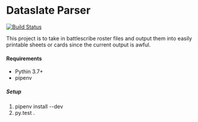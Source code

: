 # Dataslate Parser
[![Build Status](https://travis-ci.com/stvnksslr/dataslate-parser.svg?branch=master)](https://travis-ci.com/stvnksslr/dataslate-parser)

This project is to take in battlescribe roster files and output them into easily printable sheets or cards since the current output is awful.

#### Requirements
* Pythin 3.7+
* pipenv 

##### Setup
1. pipenv install --dev
2. py.test .
